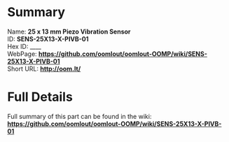 
Summary
=================
  
Name: __25 x 13 mm Piezo Vibration Sensor__    
ID: __SENS-25X13-X-PIVB-01__   
Hex ID: ____   
WebPage: __https://github.com/oomlout/oomlout-OOMP/wiki/SENS-25X13-X-PIVB-01__   
Short URL: __http://oom.lt/__   

Full Details
==========================
Full summary of this part can be found in the wiki:   
__https://github.com/oomlout/oomlout-OOMP/wiki/SENS-25X13-X-PIVB-01__    

